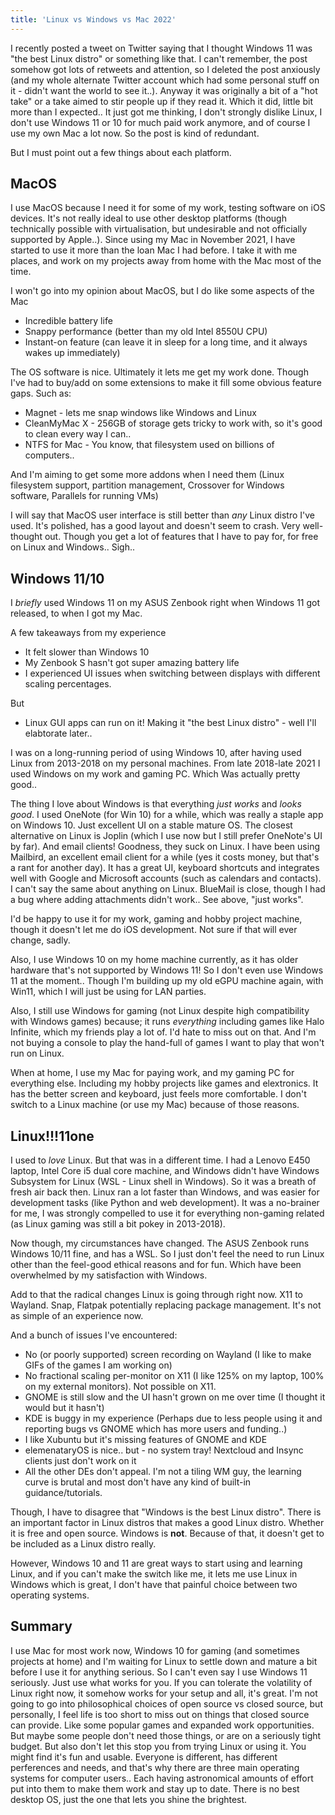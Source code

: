 ```yaml
---
title: 'Linux vs Windows vs Mac 2022'
---
```


I recently posted a tweet on Twitter saying that I thought Windows 11 was "the best Linux distro" or something like that. I can't remember, the post somehow got lots of retweets and attention, so I deleted the post anxiously (and my whole alternate Twitter account which had some personal stuff on it - didn't want the world to see it..). 
Anyway it was originally a bit of a "hot take" or a take aimed to stir people up if they read it. Which it did, little bit more than I expected..
It just got me thinking, I don't strongly dislike Linux, I don't use Windows 11 or 10 for much paid work anymore, and of course I use my own Mac a lot now. So the post is kind of redundant.

But I must point out a few things about each platform.

## MacOS
I use MacOS because I need it for some of my work, testing software on iOS devices. It's not really ideal to use other desktop platforms (though technically possible with virtualisation, but undesirable and not officially supported by Apple..). Since using my Mac in November 2021, I have started to use it more than the loan Mac I had before. I take it with me places, and work on my projects away from home with the Mac most of the time.

I won't go into my opinion about MacOS, but I do like some aspects of the Mac
* Incredible battery life
* Snappy performance (better than my old Intel 8550U CPU)
* Instant-on feature (can leave it in sleep for a long time, and it always wakes up immediately)

The OS software is nice. Ultimately it lets me get my work done. Though I've had to buy/add on some extensions to make it fill some obvious feature gaps. Such as:
* Magnet - lets me snap windows like Windows and Linux
* CleanMyMac X - 256GB of storage gets tricky to work with, so it's good to clean every way I can..
* NTFS for Mac - You know, that filesystem used on billions of computers..  
  
And I'm aiming to get some more addons when I need them (Linux filesystem support, partition management, Crossover for Windows software, Parallels for running VMs)

I will say that MacOS user interface is still better than *any* Linux distro I've used. It's polished, has a good layout and doesn't seem to crash. Very well-thought out. Though you get a lot of features that I have to pay for, for free on Linux and Windows.. Sigh..

## Windows 11/10
I *briefly* used Windows 11 on my ASUS Zenbook right when Windows 11 got released, to when I got my Mac.

A few takeaways from my experience
* It felt slower than Windows 10
* My Zenbook S hasn't got super amazing battery life
* I experienced UI issues when switching between displays with different scaling percentages. 
  
But
* Linux GUI apps can run on it! Making it "the best Linux distro" - well I'll elabtorate later..

I was on a long-running period of using Windows 10, after having used Linux from 2013-2018 on my personal machines. From late 2018-late 2021 I used Windows on my work and gaming PC. Which Was actually pretty good..

The thing I love about Windows is that everything *just works* and *looks good*. I used OneNote (for Win 10) for a while, which was really a staple app on Windows 10. Just excellent UI on a stable mature OS. The closest alternative on Linux is Joplin (which I use now but I still prefer OneNote's UI by far). And email clients! Goodness, they suck on Linux. I have been using Mailbird, an excellent email client for a while (yes it costs money, but that's a rant for another day). It has a great UI, keyboard shortcuts and integrates well with Google and Microsoft accounts (such as calendars and contacts). I can't say the same about anything on Linux. BlueMail is close, though I had a bug where adding attachments didn't work.. See above, "just works".

I'd be happy to use it for my work, gaming and hobby project machine, though it doesn't let me do iOS development. Not sure if that will ever change, sadly.

Also, I use Windows 10 on my home machine currently, as it has older hardware that's not supported by Windows 11! So I don't even use Windows 11 at the moment.. Though I'm building up my old eGPU machine again, with Win11, which I will just be using for LAN parties.

Also, I still use Windows for gaming (not Linux despite high compatibility with Windows games) because; it runs *everything* including games like Halo Infinite, which my friends play a lot of. I'd hate to miss out on that. And I'm not buying a console to play the hand-full of games I want to play that won't run on Linux.

When at home, I use my Mac for paying work, and my gaming PC for everything else. Including my hobby projects like games and elextronics. It has the better screen and keyboard, just feels more comfortable. I don't switch to a Linux machine (or use my Mac) because of those reasons.

## Linux!!!11one
I used to *love* Linux. But that was in a different time. I had a Lenovo E450 laptop, Intel Core i5 dual core machine, and Windows didn't have Windows Subsystem for Linux (WSL - Linux shell in Windows). So it was a breath of fresh air back then. Linux ran  a lot faster than Windows, and was easier for development tasks (like Python and web development). It was a no-brainer for me, I was strongly compelled to use it for everything non-gaming related (as Linux gaming was still a bit pokey in 2013-2018).

Now though, my circumstances have changed. The ASUS Zenbook runs Windows 10/11 fine, and has a WSL. So I just don't feel the need to run Linux other than the feel-good ethical reasons and for fun. Which have been overwhelmed by my satisfaction with Windows. 

Add to that the radical changes Linux is going through right now. X11 to Wayland. Snap, Flatpak potentially replacing package management. It's not as simple of an experience now. 

And a bunch of issues I've encountered:
* No (or poorly supported) screen recording on Wayland (I like to make GIFs of the games I am working on)
* No fractional scaling per-monitor on X11 (I like 125% on my laptop, 100% on my external monitors). Not possible on X11.
* GNOME is still slow and the UI hasn't grown on me over time (I thought it would but it hasn't)
* KDE is buggy in my experience (Perhaps due to less people using it and reporting bugs vs GNOME which has more users and funding..)
* I like Xubuntu but it's missing features of GNOME and KDE
* elemenataryOS is nice.. but - no system tray! Nextcloud and Insync clients just don't work on it
* All the other DEs don't appeal. I'm not a tiling WM guy, the learning curve is brutal and most don't have any kind of built-in guidance/tutorials.

Though, I have to disagree that "Windows is the best Linux distro". There is an important factor in Linux distros that makes a good Linux distro. Whether it is free and open source. Windows is **not**. Because of that, it doesn't get to be included as a Linux distro really.

However, Windows 10 and 11 are great ways to start using and learning Linux, and if you can't make the switch like me, it lets me use Linux in Windows which is great, I don't have that painful choice between two operating systems.

## Summary
I use Mac for most work now, Windows 10 for gaming (and sometimes projects at home) and I'm waiting for Linux to settle down and mature a bit before I use it for anything serious. So I can't even say I use Windows 11 seriously. 
Just use what works for you. If you can tolerate the volatility of Linux right now, it somehow works for your setup and all, it's great. I'm not going to go into philosophical choices of open source vs closed source, but personally, I feel life is too short to miss out on things that closed source can provide. Like some popular games and expanded work opportunities. But maybe some people don't need those things, or are on a seriously tight budget.
But also don't let this stop you from trying Linux or using it. You might find it's fun and usable. 
Everyone is different, has different perferences and needs, and that's why there are three main operating systems for computer users.. Each having astronomical amounts of effort put into them to make them work and stay up to date.
There is no best desktop OS, just the one that lets you shine the brightest.